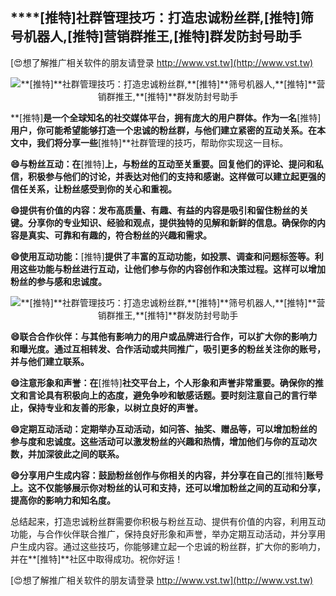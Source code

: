 ## ****[推特]**社群管理技巧：打造忠诚粉丝群,**[推特]**筛号机器人,**[推特]**营销群推王,**[推特]**群发防封号助手**

[😍想了解推广相关软件的朋友请登录 http://www.vst.tw](http://www.vst.tw)

 <center><img src="https://vst.tw/MP4/tuiguang/png/5.png" alt="**[推特]**社群管理技巧：打造忠诚粉丝群,**[推特]**筛号机器人,**[推特]**营销群推王,**[推特]**群发防封号助手"></center>

**[推特]**是一个全球知名的社交媒体平台，拥有庞大的用户群体。作为一名**[推特]**用户，你可能希望能够打造一个忠诚的粉丝群，与他们建立紧密的互动关系。在本文中，我们将分享一些**[推特]**社群管理的技巧，帮助你实现这一目标。

**😄与粉丝互动：在**[推特]**上，与粉丝的互动至关重要。回复他们的评论、提问和私信，积极参与他们的讨论，并表达对他们的支持和感谢。这样做可以建立起更强的信任关系，让粉丝感受到你的关心和重视。**

**😄提供有价值的内容：发布高质量、有趣、有益的内容是吸引和留住粉丝的关键。分享你的专业知识、经验和观点，提供独特的见解和新鲜的信息。确保你的内容是真实、可靠和有趣的，符合粉丝的兴趣和需求。**

**😄使用互动功能：**[推特]**提供了丰富的互动功能，如投票、调查和问题标签等。利用这些功能与粉丝进行互动，让他们参与你的内容创作和决策过程。这样可以增加粉丝的参与感和忠诚度。**

 <center><img src="https://vst.tw/MP4/tuiguang/png/4.png" alt="**[推特]**社群管理技巧：打造忠诚粉丝群,**[推特]**筛号机器人,**[推特]**营销群推王,**[推特]**群发防封号助手"></center>

**😄联合合作伙伴：与其他有影响力的用户或品牌进行合作，可以扩大你的影响力和曝光度。通过互相转发、合作活动或共同推广，吸引更多的粉丝关注你的账号，并与他们建立联系。**

**😄注意形象和声誉：在**[推特]**社交平台上，个人形象和声誉非常重要。确保你的推文和言论具有积极向上的态度，避免争吵和敏感话题。要时刻注意自己的言行举止，保持专业和友善的形象，以树立良好的声誉。**

**😄定期互动活动：定期举办互动活动，如问答、抽奖、赠品等，可以增加粉丝的参与度和忠诚度。这些活动可以激发粉丝的兴趣和热情，增加他们与你的互动次数，并加深彼此之间的联系。**

**😄分享用户生成内容：鼓励粉丝创作与你相关的内容，并分享在自己的**[推特]**账号上。这不仅能够展示你对粉丝的认可和支持，还可以增加粉丝之间的互动和分享，提高你的影响力和知名度。**

总结起来，打造忠诚粉丝群需要你积极与粉丝互动、提供有价值的内容，利用互动功能，与合作伙伴联合推广，保持良好形象和声誉，举办定期互动活动，并分享用户生成内容。通过这些技巧，你能够建立起一个忠诚的粉丝群，扩大你的影响力，并在**[推特]**社区中取得成功。祝你好运！

[😍想了解推广相关软件的朋友请登录 http://www.vst.tw](http://www.vst.tw)



